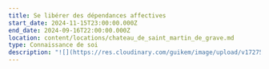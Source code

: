 ```yaml
---
title: Se libérer des dépendances affectives
start_date: 2024-11-15T23:00:00.000Z
end_date: 2024-09-16T22:00:00.000Z
location: content/locations/chateau_de_saint_martin_de_grave.md
type: Connaissance de soi
description: "![](https://res.cloudinary.com/guikem/image/upload/v1727502044/couple_retouche_yyoe7i.png)\n\n**“Dépendre de quelqu’un ou de quelque chose, c’est ne pas pouvoir s’épanouir sans l’action ou l’intervention d’une autre personne ou d’une chose.”**\n\nCe\nstage vous propose de **prendre conscience de vos dépendances\naffectives** afin de **développer plus d’autonomie affective** et de\nvivre le bonheur véritable qui en découle.\n\nTant\nque nous sommes dépendants de quelqu’un ou de quelque chose,\nnous sommes** soumis à la croyance que nous ne pouvons pas être\nheureux sans cette personne ou cette chose extérieure**, ce qui nous amène à\n**l’impuissance, la frustration et à des relations empreintes\nde manipulation.**\n\nLors\nde ce weekend unique\n\n\\-\nNous comprendrons **l’origine de nos dépendances affectives**\n\n\\-\nNous identifierons les **7 dépendances\naffectives** principales et verrons\n**les 7 besoins affectifs non-comblés qui sont derrière.**\n\n-Nous examinerons le\nrôle des dépendances affectives dans **nos relations(couple, famille, amis...)**\n\n-Nous verrons également le lien entre dépendances affectives et** dépendances physiques**,\nque ce soit à des personnes, des objets et des comportements et\nverrons le processus pour nous en libérer\n\nLe\ncontenu théorique appuyé par des **documents **ainsi que les\n**échanges, les**\n**exercices et la méditation** nous permettront de faire de ce weekend un **véritable processus intérieur**. Nous\nen viendrons à prendre conscience et à identifier nos\ndépendances physiques et affectives, et à découvrir\nle chemin qui nous mène à** l’autonomie et la liberté.**\n\n****![](https://res.cloudinary.com/guikem/image/upload/v1727723951/220416_MLR_0435_fxpxtb.jpg)\n\n**Tarifs**\n\nTarif externe 2 jours (sans hébergement - sans repas) 195 €&#x9;\n\nTarif externe 2 jours (sans hébergement - avec repas) 230 €&#x9;\n\n&#x9;\n\nTarif pension complète + nuitées selon si respectivement:  1 nuit /1 pers\tou 1 nuit/ couple ou  2 nuits /1 pers ou 2 nuits/ couple.\n\nchambre pailler individuelle\t300,00 €\t   ou       555,00 €\t   ou          350,00 €\t         ou               625,00 €\n\nchambre maset \t                    325,00 €\t  ou        580,00 €\t    ou         390,00 €           ou           \t665,00 €\n\nchambre maison \t                355,00 €\t   ou        610,00 €\t     ou        440,00 €\t           ou             715,00 €\n\n**Inscriptions et infos** auprès de Karine SANTA au 06 24 54 37 11 ou par email [contact@lagrandemaison34.fr](mailto:contact@lagrandemaison34.fr)\n"
---
```


